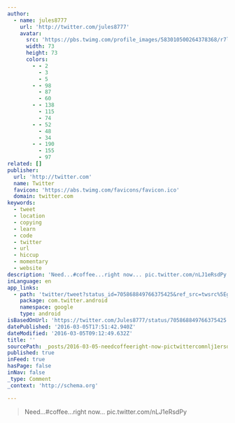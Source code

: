 ```yaml
---
author:
  - name: jules8777
    url: 'http://twitter.com/jules8777'
    avatar:
      src: 'https://pbs.twimg.com/profile_images/583010500264378368/r7lalGAG_bigger.jpg'
      width: 73
      height: 73
      colors:
        - - 2
          - 3
          - 5
        - - 98
          - 87
          - 60
        - - 138
          - 115
          - 74
        - - 52
          - 48
          - 34
        - - 190
          - 155
          - 97
related: []
publisher:
  url: 'http://twitter.com'
  name: Twitter
  favicon: 'https://abs.twimg.com/favicons/favicon.ico'
  domain: twitter.com
keywords:
  - tweet
  - location
  - copying
  - learn
  - code
  - twitter
  - url
  - hiccup
  - momentary
  - website
description: 'Need...#coffee...right now... pic.twitter.com/nLJ1eRsdPy'
inLanguage: en
app_links:
  - path: 'twitter/tweet?status_id=705868849766375425&ref_src=twsrc%5Egoogle%7Ctwcamp%5Eandroidseo%7Ctwgr%5Estatus%7Ctwterm%5E705868849766375425'
    package: com.twitter.android
    namespace: google
    type: android
isBasedOnUrl: 'https://twitter.com/Jules8777/status/705868849766375425'
datePublished: '2016-03-05T17:51:42.940Z'
dateModified: '2016-03-05T09:12:49.632Z'
title: ''
sourcePath: _posts/2016-03-05-needcoffeeright-now-pictwittercomnlj1ersdpy.md
published: true
inFeed: true
hasPage: false
inNav: false
_type: Comment
_context: 'http://schema.org'

---
```

> Need&period;&period;&period;&num;coffee&period;&period;&period;right now&period;&period;&period; pic&period;twitter&period;com&sol;nLJ1eRsdPy